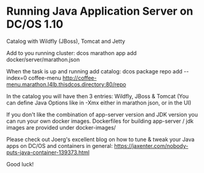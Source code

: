 # Running Java Application Server on DC/OS 1.10

Catalog with Wildfly (JBoss), Tomcat and Jetty

Add to you running cluster:
dcos marathon app add docker/server/marathon.json

When the task is up and running add catalog:
dcos package repo add --index=0 coffee-menu http://coffee-menu.marathon.l4lb.thisdcos.directory:80/repo

In the catalog you will have then 3 entries: Wildfly, JBoss & Tomcat
(You can define Java Options like in -Xmx either in marathon json, or in the UI)

If you don't like the combination of app-server version and JDK version you can run your own docker images.
Dockerfiles for building app-server / jdk images are provided under docker-images/

Please check out Joerg's excellent blog on how to tune & tweak your Java apps on DC/OS and containers in general:
https://jaxenter.com/nobody-puts-java-container-139373.html

Good luck!






